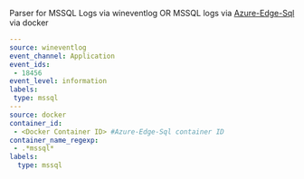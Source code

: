 Parser for MSSQL Logs via wineventlog OR MSSQL logs via [Azure-Edge-Sql](https://hub.docker.com/_/microsoft-azure-sql-edge) via docker

```yaml
---
source: wineventlog
event_channel: Application
event_ids:
 - 18456
event_level: information
labels:
 type: mssql
---
source: docker
container_id:
 - <Docker Container ID> #Azure-Edge-Sql container ID
container_name_regexp:
 - .*mssql*
labels:
  type: mssql
```
